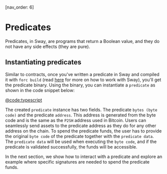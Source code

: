[nav_order: 6]

# Predicates

Predicates, in Sway, are programs that return a Boolean value, and they do not have any side effects (they are pure).

## Instantiating predicates

Similar to contracts, once you've written a predicate in Sway and compiled it with `forc build` (read [here](https://fuellabs.github.io/sway/v{{site.data.versions.sway}}/book/introduction/index.html) for more on how to work with Sway), you'll get the predicate binary. Using the binary, you can instantiate a `predicate` as shown in the code snippet below:

[@code:typescript](./packages/fuel-gauge/src/doc-examples.test.ts#typedoc:predicate-basic)

The created `predicate` instance has two fields. The predicate `bytes (byte code)` and the predicate `address`. This address is generated from the byte code and is the same as the `P2SH` address used in Bitcoin. Users can seamlessly send assets to the predicate address as they do for any other address on the chain. To spend the predicate funds, the user has to provide the original `byte code` of the predicate together with the `predicate data`. The `predicate data` will be used when executing the `byte code`, and if the predicate is validated successfully, the funds will be accessible.

In the next section, we show how to interact with a predicate and explore an example where specific signatures are needed to spend the predicate funds.
